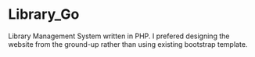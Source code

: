 # Library_Go
Library Management System written in PHP. I prefered designing the website from the ground-up rather than using existing bootstrap template.

